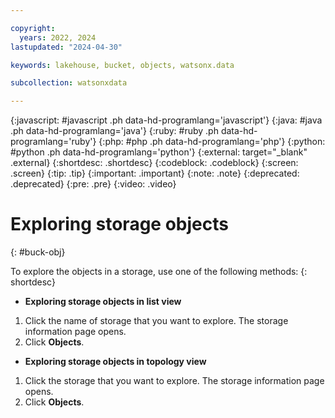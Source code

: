 ```yaml
---

copyright:
  years: 2022, 2024
lastupdated: "2024-04-30"

keywords: lakehouse, bucket, objects, watsonx.data

subcollection: watsonxdata

---
```


{:javascript: #javascript .ph data-hd-programlang='javascript'}
{:java: #java .ph data-hd-programlang='java'}
{:ruby: #ruby .ph data-hd-programlang='ruby'}
{:php: #php .ph data-hd-programlang='php'}
{:python: #python .ph data-hd-programlang='python'}
{:external: target="_blank" .external}
{:shortdesc: .shortdesc}
{:codeblock: .codeblock}
{:screen: .screen}
{:tip: .tip}
{:important: .important}
{:note: .note}
{:deprecated: .deprecated}
{:pre: .pre}
{:video: .video}

# Exploring storage objects
{: #buck-obj}

To explore the objects in a storage, use one of the following methods:
{: shortdesc}

- **Exploring storage objects in list view**

1. Click the name of storage that you want to explore. The storage information page opens.
2. Click **Objects**.

- **Exploring storage objects in topology view**

1. Click the storage that you want to explore. The storage information page opens.
2. Click **Objects**.
